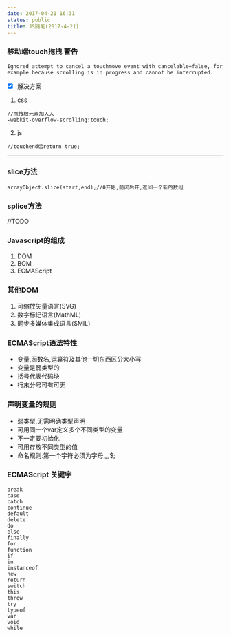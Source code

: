 ```yaml
---
date: 2017-04-21 16:31
status: public
title: JS随笔(2017-4-21)
---
```


### 移动端touch拖拽 警告
`Ignored attempt to cancel a touchmove event with cancelable=false, for example because scrolling is in progress and cannot be interrupted.`

- [x] 解决方案
1. css
```
//拖拽根元素加入入
-webkit-overflow-scrolling:touch;
```
2. js
```
//touchend后return true;
```
---

### slice方法
```
arrayObject.slice(start,end);//0开始,前闭后开,返回一个新的数组
```

### splice方法
//TODO

### Javascript的组成
1. DOM
2. BOM
3. ECMAScript

### 其他DOM
1. 可缩放矢量语言(SVG)
2. 数字标记语言(MathML)
3. 同步多媒体集成语言(SMIL)

### ECMAScript语法特性

- 变量,函数名,运算符及其他一切东西区分大小写
- 变量是弱类型的
- 括号代表代码块
- 行末分号可有可无

### 声明变量的规则
- 弱类型,无需明确类型声明
- 可用同一个var定义多个不同类型的变量
- 不一定要初始化
- 可用存放不同类型的值
- 命名规则:第一个字符必须为字母,_,$;

### ECMAScript 关键字
```
break
case
catch
continue
default
delete
do
else
finally
for
function
if
in
instanceof
new
return
switch
this
throw
try
typeof
var
void
while
```